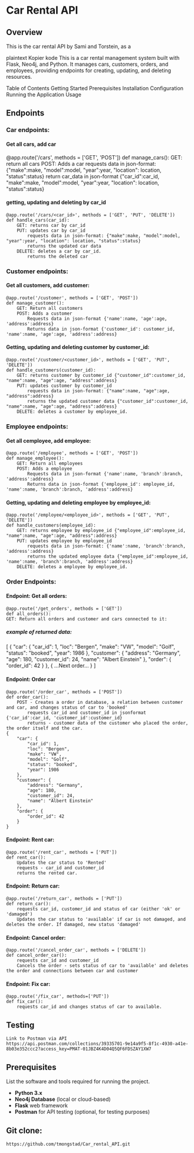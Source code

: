 # Car Rental API

## Overview
This is the car rental API by Sami and Torstein, as a 

plaintext
Kopier kode
This is a car rental management system built with Flask, Neo4j, and Python. It manages cars, customers, orders, and employees, providing endpoints for creating, updating, and deleting resources.

Table of Contents
Getting Started
Prerequisites
Installation
Configuration
Running the Application
Usage

## Endpoints

### Car endpoints:

#### Get all cars, add car
@app.route('/cars', methods = ['GET', 'POST'])
def manage_cars():
GET: return all cars
POST: Adds a car 
    requests data in json-format: {"make":make, "model":model, "year":year, "location": location, "status":status}
    return car_data in json-format {"car_id":car_id, "make":make, "model":model, "year":year, "location": location, "status":status}

#### getting, updating and deleting  by car_id
    @app.route('/cars/<car_id>', methods = ['GET', 'PUT', 'DELETE'])
    def handle_cars(car_id):
        GET: returns car by car_id
        PUT: updates car by car_id
            requests data in json-format: {"make":make, "model":model, "year":year, "location": location, "status":status}
            returns the updated car data
        DELETE: deletes a car by car_id.
            returns the deleted car

### Customer endpoints:

#### Get all customers, add customer:
    @app.route('/customer', methods = ['GET', 'POST'])
    def manage_customer():
        GET: Return all customers
        POST: Adds a customer
            Requests data in json-format {'name':name, 'age':age, 'address':address}
            Returns data in json-format {'customer_id': customer_id, 'name':name, 'age':age, 'address':address}

#### Getting, updating and deleting customer by customer_id:
    @app.route('/customer/<customer_id>', methods = ['GET', 'PUT', 'DELETE'])
    def handle_customers(customer_id):
        GET: returns customer by customer_id {"customer_id":customer_id, "name":name, "age":age, "address":address}
        PUT: updates customer by customer_id
            requests data in json-format: {"name":name, "age":age, "address":address}
            returns the updated customer data {"customer_id":customer_id, "name":name, "age":age, "address":address}
        DELETE: deletes a customer by employee_id.

### Employee endpoints:

#### Get all cemployee, add employee:
    @app.route('/employee', methods = ['GET', 'POST'])
    def manage_employee():
        GET: Return all employees
        POST: Adds a employee
            Requests data in json-format {'name':name, 'branch':branch, 'address':address}
            Returns data in json-format {'employee_id': employee_id, 'name':name, 'branch':branch, 'address':address}

#### Getting, updating and deleting employee by employee_id:
    @app.route('/employee/<employee_id>', methods = ['GET', 'PUT', 'DELETE'])
    def handle_customers(employee_id):
        GET: returns employee by employee_id {"employee_id":employee_id, "name":name, "age":age, "address":address}
        PUT: updates employee by employee_id
            requests data in json-format: {'name':name, 'branch':branch, 'address':address}
            returns the updated employee data {"employee_id":employee_id, 'name':name, 'branch':branch, 'address':address}
        DELETE: deletes a employee by employee_id.

### Order Endpoints:

#### Endpoint: Get all orders:
    @app.route('/get_orders', methods = ['GET'])
    def all_orders():
    GET: Return all orders and customer and cars connected to it:
##### example of returned data:
[
    {
        "car": {
            "car_id": 1,
            "loc": "Bergen",
            "make": "VW",
            "model": "Golf",
            "status": "booked",
            "year": 1986
        },
        "customer": {
            "address": "Germany",
            "age": 180,
            "customer_id": 24,
            "name": "Albert Einstein"
        },
        "order": {
            "order_id": 42
        }
    },
    {
        ...Next order...
    }
]

#### Endpoint: Order car
    @app.route('/order_car', methods = ['POST'])
    def order_car():
        POST - Creates a order in database, a relation between customer and car, and changes status of car to 'booked'
            requests car_id and customer_id in jsonformat {'car_id':car_id, 'customer_id':customer_id}
            returns - customer data of the customer who placed the order, the order itself and the car.
    {
        "car": {
            "car_id": 1,
            "loc": "Bergen",
            "make": "VW",
            "model": "Golf",
            "status": "booked",
            "year": 1986
        },
        "customer": {
            "address": "Germany",
            "age": 180,
            "customer_id": 24,
            "name": "Albert Einstein"
        },
        "order": {
            "order_id": 42
        }
    }

#### Endpoint: Rent car: 
    @app.route('/rent_car', methods = ['PUT'])
    def rent_car():
        Updates the car status to 'Rented'
        requests - car_id and customer_id
        returns the rented car.

#### Endpoint: Return car:
    @app.route('/return_car', methods = ['PUT'])
    def return_car(): 
        requests car_id, customer_id and status of car (either 'ok' or 'damaged')
        Updates the car status to 'available' if car is not damaged, and deletes the order. If damaged, new status 'damaged'

#### Endpoint: Cancel order:
    @app.route('/cancel_order_car', methods = ['DELETE'])
    def cancel_order_car():
        requests car_id and customer_id
        Cancels the order - sets status of car to 'available' and deletes the order and connections between car and customer

#### Endpoint: Fix car:
    @app.route('/fix_car', methods=['PUT'])
    def fix_car():
        requests car_id and changes status of car to available.

## Testing
    Link to Postman via API
    https://api.postman.com/collections/39335701-9e14a9f5-8f1c-4930-a41e-8b03e352ccc2?access_key=PMAT-01JBZ4K4D04Q5QF6FDSZAY1XW7


## Prerequisites
List the software and tools required for running the project.
- **Python 3.x**
- **Neo4j Database** (local or cloud-based)
- **Flask** web framework
- **Postman** for API testing (optional, for testing purposes)

## Git clone:
    https://github.com/tmongstad/Car_rental_API.git

